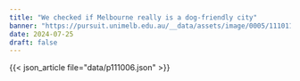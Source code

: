 ```yaml
---
title: "We checked if Melbourne really is a dog-friendly city"
banner: "https://pursuit.unimelb.edu.au/__data/assets/image/0005/111011/Human-Vision-1280x1920_.webp"
date: 2024-07-25
draft: false
---
```


{{< json_article file="data/p111006.json" >}}